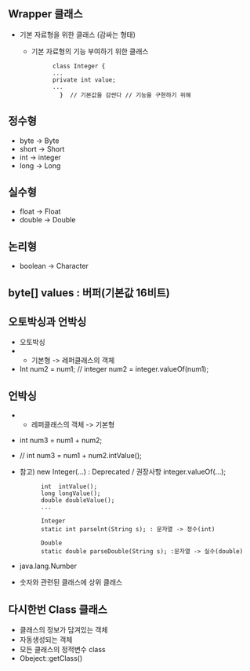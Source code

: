 ## Wrapper 클래스
* 기본 자료형을 위한 클래스 (감싸는 형태)
    * 기본 자료형의 기능 부여하기 위한 클래스

                class Integer {
                ...
                private int value;
                ... 
                  }  // 기본값을 감싼다 // 기능을 구현하기 위해


## 정수형
* byte -> Byte
* short -> Short
* int -> integer
* long -> Long

## 실수형
* float -> Float
* double -> Double

## 논리형
* boolean -> Character
## byte[] values : 버퍼(기본값 16비트)


## 오토박싱과 언박싱
* 오토박싱
* - 기본형 -> 레퍼클래스의 객체
* Int num2 = num1; // integer num2 = integer.valueOf(num1);

## 언박싱
* - 레퍼클래스의 객체 -> 기본형
* int num3 = num1 + num2; 
* // int num3 = num1 + num2.intValue();

* 참고) new Integer(...) : Deprecated / 권장사항 integer.valueOf(...);

            int  intValue();
            long longValue();
            double doubleValue();
            ...

            Integer
            static int parselnt(String s); : 문자열 -> 정수(int)

            Double 
            static double parseDouble(String s); :문자열 -> 실수(double)

* java.lang.Number
* 숫자와 관련된 클래스에 상위 클래스

## 다시한번 Class 클래스
* 클래스의 정보가 담겨있는 객체
* 자동생성되는 객체
* 모든 클래스의 정적변수 class
* Obeject::getClass()